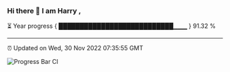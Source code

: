 ### Hi there 👋 I am Harry , 

⏳ Year progress { ███████████████████████████▁▁▁ } 91.32 %

---

⏰ Updated on Wed, 30 Nov 2022 07:35:55 GMT

![Progress Bar CI](https://github.com/duykhang68/duykhang68/workflows/Progress%20Bar%20CI/badge.svg)
